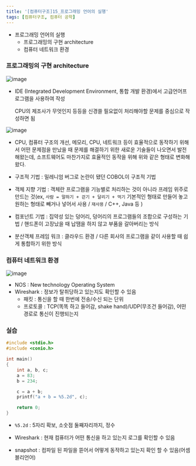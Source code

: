 ```yaml
---
title: '[컴퓨터구조]15_프로그래밍 언어의 실행'
tags: [컴퓨터구조, 컴퓨터 공학]
---
```


- 프로그래밍 언어의 실행
  - 프로그래밍의 구현 architecture
  - 컴퓨터 네트워크 환경

### 프로그래밍의 구현 architecture

![image](https://user-images.githubusercontent.com/53068706/118146715-dab77300-b449-11eb-8243-dd1b2d64539d.png)

- IDE (Integrated Development Environment, 통합 개발 환경)에서 고급언어프로그램을 사용하여 작성

  CPU의 제조사가 무엇인지 등등을 신경쓸 필요없이 처리해야할 문제를 중심으로 작성하면 됨

![image](https://user-images.githubusercontent.com/53068706/118147235-57e2e800-b44a-11eb-8a6d-622d54124416.png)

- CPU, 컴퓨터 구조의 개선, 메모리, CPU, 네트워크 등이 효율적으로 동작하기 위해서 어떤 문제점을 만났을 때 문제를 해결하기 위한 새로운 기술들이 나오면서 발전해왔는데, 소프트웨어도 마찬가지로 효율적인 동작을 위해 위와 같은 형태로 변화해왔다.

- 구조적 기법 : 밀레니엄 버그로 논란이 됐던 COBOL이 구조적 기법
- 객체 지향 기법 : 객체란 프로그램을 기능별로 처리하는 것이 아니라 프레임 위주로 만드는 것(ex, `사람 = 말하기 + 걷기 + 달리기 + 먹기` 기본적인 형태로 만들어 놓고 원하는 형태로 빼거나 넣어서 사용 / `재사용` / C++, Java 등 )
- 컴포넌트 기법 : 집약성 있는 덩어리, 덩어리의 프로그램들의 조합으로 구성하는 기법 / 핸드폰이 고장났을 때 납땜을 하지 않고 부품을 갈아버리는 방식
- 분산객체 프레임 워크 : 클라우드 환경 / 다른 회사의 프로그램을 같이 사용할 때 쉽게 통합하기 위한 방식

### 컴퓨터 네트워크 환경

![image](https://user-images.githubusercontent.com/53068706/118148435-86ad8e00-b44b-11eb-963e-5e17eae34c6a.png)

- NOS : New technology Operating System
- Wireshark : 정보가 탈취당하고 있는지도 확인할 수 있음
  - 패킷 : 통신을 할 때 한번에 전송/수신 되는 단위
  - 프로토콜 : TCP(똑똑 하고 들어감, shake hand)/UDP(무조건 들어감), 어떤 경로로 통신이 진행되는지

### 실습

```c++
#include <stdio.h>
#include <conio.h>

int main()
{
    int a, b, c;
    a = 83;
    b = 234;

    c = a + b;
    printf("a + b = %5.2d", c);

    return 0;
}
```

- `%5.2d` : 5자리 확보, 소숫점 둘째자리까지, 정수

- Wireshark : 현재 컴퓨터가 어떤 통신을 하고 있는지 로그를 확인할 수 있음
- snapshot : 컴파일 된 파일을 뜯어서 어떻게 동작하고 있는지 확인 할 수 있음(어셈블리언어)
